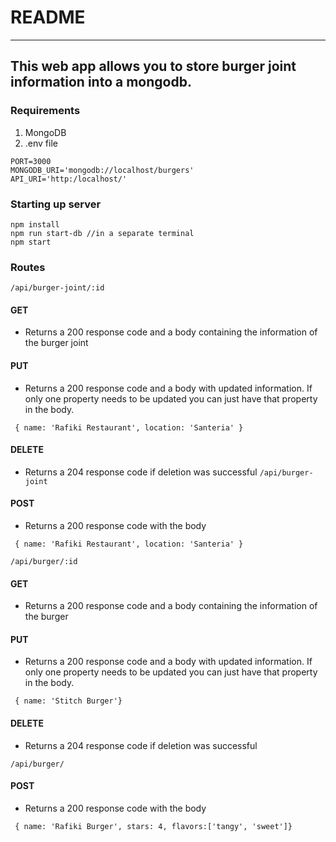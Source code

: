 # README
---
This web app allows you to store burger joint information into a mongodb.
---
### Requirements
1. MongoDB
2. .env file
```
PORT=3000
MONGODB_URI='mongodb://localhost/burgers'
API_URI='http:/localhost/'
```

### Starting up server
```
npm install
npm run start-db //in a separate terminal 
npm start
```

### Routes
```/api/burger-joint/:id```
#### **GET**
- Returns a 200 response code and a body containing the information of the burger joint
#### **PUT**
- Returns a 200 response code and a body with updated information. If only one property needs to be updated you can just have that property in the body.
```sample body
 { name: 'Rafiki Restaurant', location: 'Santeria' }
```
#### **DELETE**
- Returns a 204 response code if deletion was successful
```/api/burger-joint```
#### **POST**
- Returns a 200 response code with the body
```sample body
 { name: 'Rafiki Restaurant', location: 'Santeria' }
```

```/api/burger/:id```
#### **GET**
- Returns a 200 response code and a body containing the information of the burger
#### **PUT**
- Returns a 200 response code and a body with updated information. If only one property needs to be updated you can just have that property in the body.
```sample body
 { name: 'Stitch Burger'}
```
#### **DELETE**
- Returns a 204 response code if deletion was successful

```/api/burger/```
#### **POST**
- Returns a 200 response code with the body
```sample body
 { name: 'Rafiki Burger', stars: 4, flavors:['tangy', 'sweet']}
```
